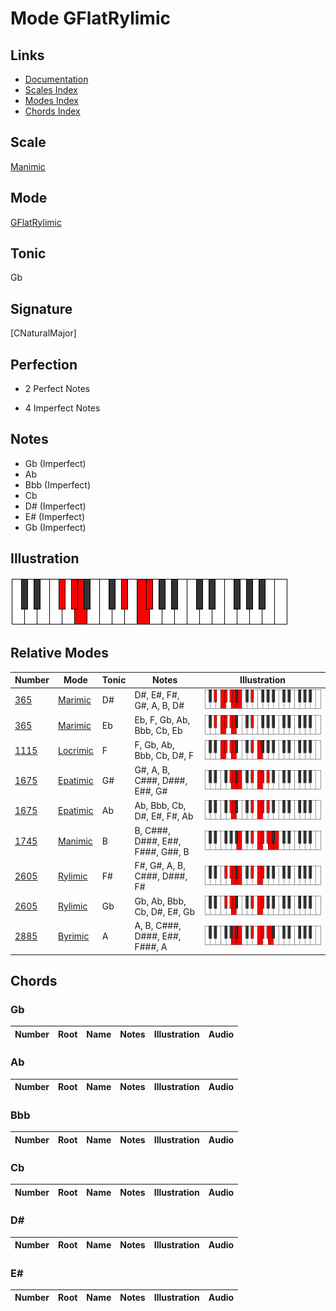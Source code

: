 # Mode GFlatRylimic

## Links

- [Documentation](index.md)
- [Scales Index](Scales.md)
- [Modes Index](Modes.md)
- [Chords Index](Chords.md)

## Scale

[Manimic](ScaleManimic.md)

## Mode

[GFlatRylimic](ModeGFlatRylimic.md)

## Tonic

Gb

## Signature

[CNaturalMajor]

## Perfection

 - 2 Perfect Notes

 - 4 Imperfect Notes

## Notes

- Gb (Imperfect)
- Ab
- Bbb (Imperfect)
- Cb
- D# (Imperfect)
- E# (Imperfect)
- Gb (Imperfect)

## Illustration

![GFlatRylimic](ModeGFlatRylimic.png)

## Relative Modes

| Number | Mode | Tonic | Notes | Illustration |
|--------|------|-------|-------|--------------|
| [365](https://ianring.com/musictheory/scales/365) | [Marimic](ModeMarimic.md) | D# | D#, E#, F#, G#, A, B, D# | ![DSharpMarimic](ModeDSharpMarimic.png) |
| [365](https://ianring.com/musictheory/scales/365) | [Marimic](ModeMarimic.md) | Eb | Eb, F, Gb, Ab, Bbb, Cb, Eb | ![EFlatMarimic](ModeEFlatMarimic.png) |
| [1115](https://ianring.com/musictheory/scales/1115) | [Locrimic](ModeLocrimic.md) | F | F, Gb, Ab, Bbb, Cb, D#, F | ![FNaturalLocrimic](ModeFNaturalLocrimic.png) |
| [1675](https://ianring.com/musictheory/scales/1675) | [Epatimic](ModeEpatimic.md) | G# | G#, A, B, C###, D###, E##, G# | ![GSharpEpatimic](ModeGSharpEpatimic.png) |
| [1675](https://ianring.com/musictheory/scales/1675) | [Epatimic](ModeEpatimic.md) | Ab | Ab, Bbb, Cb, D#, E#, F#, Ab | ![AFlatEpatimic](ModeAFlatEpatimic.png) |
| [1745](https://ianring.com/musictheory/scales/1745) | [Manimic](ModeManimic.md) | B | B, C###, D###, E##, F###, G##, B | ![BNaturalManimic](ModeBNaturalManimic.png) |
| [2605](https://ianring.com/musictheory/scales/2605) | [Rylimic](ModeRylimic.md) | F# | F#, G#, A, B, C###, D###, F# | ![FSharpRylimic](ModeFSharpRylimic.png) |
| [2605](https://ianring.com/musictheory/scales/2605) | [Rylimic](ModeRylimic.md) | Gb | Gb, Ab, Bbb, Cb, D#, E#, Gb | ![GFlatRylimic](ModeGFlatRylimic.png) |
| [2885](https://ianring.com/musictheory/scales/2885) | [Byrimic](ModeByrimic.md) | A | A, B, C###, D###, E##, F###, A | ![ANaturalByrimic](ModeANaturalByrimic.png) |

## Chords

### Gb

| Number | Root | Name | Notes | Illustration | Audio |
|--------|------|------|-------|--------------|-------|

### Ab

| Number | Root | Name | Notes | Illustration | Audio |
|--------|------|------|-------|--------------|-------|

### Bbb

| Number | Root | Name | Notes | Illustration | Audio |
|--------|------|------|-------|--------------|-------|

### Cb

| Number | Root | Name | Notes | Illustration | Audio |
|--------|------|------|-------|--------------|-------|

### D#

| Number | Root | Name | Notes | Illustration | Audio |
|--------|------|------|-------|--------------|-------|

### E#

| Number | Root | Name | Notes | Illustration | Audio |
|--------|------|------|-------|--------------|-------|

